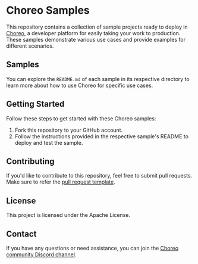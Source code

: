 # Choreo Samples

This repository contains a collection of sample projects ready to deploy in [Choreo](https://console.choreo.dev/), a developer platform for easily taking your work to production. These samples demonstrate various use cases and provide examples for different scenarios.

## Samples

You can explore the `README.md` of each sample in its respective directory to learn more about how to use Choreo for specific use cases.

## Getting Started

Follow these steps to get started with these Choreo samples:

1. Fork this repository to your GitHub account.
2. Follow the instructions provided in the respective sample's README to deploy and test the sample.


## Contributing
If you'd like to contribute to this repository, feel free to submit pull requests. Make sure to refer the [pull request template](pull_request_template.md).

## License
This project is licensed under the Apache License. 

## Contact
If you have any questions or need assistance, you can join the [Choreo community Discord channel](https://discord.com/channels/955510916064092180/1027661953335820379).

